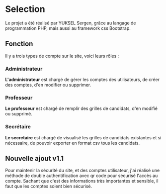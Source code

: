 # Selection

Le projet a été réalisé par YUKSEL Sergen, grâce au langage de programmation PHP, mais aussi au framework css Bootstrap.

## Fonction 

Il y a trois types de compte sur le site, voici leurs rôles :

### Administrateur

**L'administrateur** est chargé de gérer les comptes des utilisateurs, de créer des comptes, d'en modifier ou supprimer.

### Professeur 

**Le professeur** est chargé de remplir des grilles de candidats, d'en modifié ou supprimé.

### Secrétaire

**Le secretaire** est chargé de visualisé les grilles de candidats existantes et si nécessaire, de pouvoir exporter en format csv tous les candidats.




## Nouvelle ajout v1.1

Pour maintenir la sécurité du site, et des comptes utilisateur, j'ai réalisé une méthode de double authentification avec qr code pour sécurisé l'accès au compte. Sachant que c'est des informations très importantes et sensible, il faut que les comptes soient bien sécurisé.
